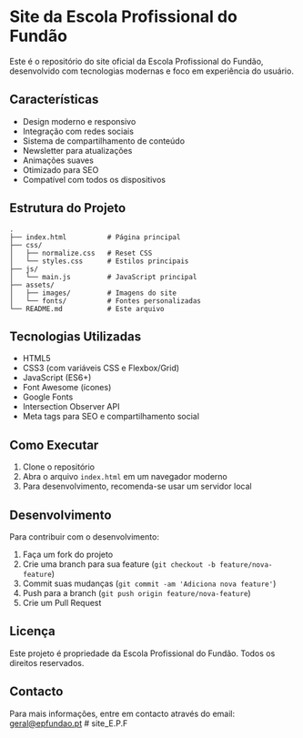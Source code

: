 # Site da Escola Profissional do Fundão

Este é o repositório do site oficial da Escola Profissional do Fundão, desenvolvido com tecnologias modernas e foco em experiência do usuário.

## Características

- Design moderno e responsivo
- Integração com redes sociais
- Sistema de compartilhamento de conteúdo
- Newsletter para atualizações
- Animações suaves
- Otimizado para SEO
- Compatível com todos os dispositivos

## Estrutura do Projeto

```
.
├── index.html          # Página principal
├── css/
│   ├── normalize.css   # Reset CSS
│   └── styles.css      # Estilos principais
├── js/
│   └── main.js         # JavaScript principal
├── assets/
│   ├── images/         # Imagens do site
│   └── fonts/          # Fontes personalizadas
└── README.md           # Este arquivo
```

## Tecnologias Utilizadas

- HTML5
- CSS3 (com variáveis CSS e Flexbox/Grid)
- JavaScript (ES6+)
- Font Awesome (ícones)
- Google Fonts
- Intersection Observer API
- Meta tags para SEO e compartilhamento social

## Como Executar

1. Clone o repositório
2. Abra o arquivo `index.html` em um navegador moderno
3. Para desenvolvimento, recomenda-se usar um servidor local

## Desenvolvimento

Para contribuir com o desenvolvimento:

1. Faça um fork do projeto
2. Crie uma branch para sua feature (`git checkout -b feature/nova-feature`)
3. Commit suas mudanças (`git commit -am 'Adiciona nova feature'`)
4. Push para a branch (`git push origin feature/nova-feature`)
5. Crie um Pull Request

## Licença

Este projeto é propriedade da Escola Profissional do Fundão. Todos os direitos reservados.

## Contacto

Para mais informações, entre em contacto através do email: geral@epfundao.pt #   s i t e _ E . P . F  
 
